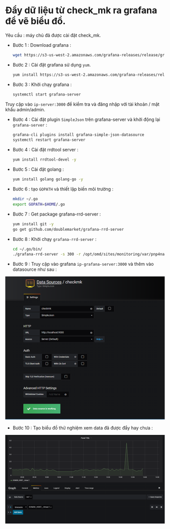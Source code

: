 # Đẩy dữ liệu từ check_mk ra grafana để vẽ biểu đồ.

Yêu cầu : máy chủ đã được cài đặt check_mk.

- Bước 1 : Download grafana :

    ```sh
    wget https://s3-us-west-2.amazonaws.com/grafana-releases/release/grafana-5.1.3-1.x86_64.rpm
    ```

- Bước 2 : Cài đặt grafana sử dụng `yum`.

    ```sh
    yum install https://s3-us-west-2.amazonaws.com/grafana-releases/release/grafana-5.1.3-1.x86_64.rpm -y
    ```

- Bước 3 : Khởi chạy grafana :

    ```sh
    systemctl start grafana-server
    ```

Truy cập vào `ip-server:3000` để kiểm tra và đăng nhập với tài khoản / mật khẩu admin/admin.

- Bước 4 : Cài đặt plugin `SimpleJson` trên grafana-server và khởi động lại `grafana-server` :

    ```sh
    grafana-cli plugins install grafana-simple-json-datasource
    systemctl restart grafana-server
    ```

- Bước 4 : Cài đặt rrdtool server :

    ```sh
    yum install rrdtool-devel -y
    ```

- Bước 5 : Cài đặt golang :

    ```sh
    yum install golang golang-go -y
    ```

- Bước 6 : tạo `GOPATH` và thiết lập biến môi trường :

    ```sh
    mkdir ~/.go
    export GOPATH=$HOME/.go
    ```

- Bước 7 : Get package grafana-rrd-server :

    ```sh
    yum install git -y
    go get github.com/doublemarket/grafana-rrd-server
    ```

- Bước 8 : Khởi chạy `grafana-rrd-server` :

    ```sh
    cd ~/.go/bin/
    ./grafana-rrd-server -s 300 -r /opt/omd/sites/monitoring/var/pnp4nagios/perfdata
    ```

- Bước 9 : Truy cập vào grafana `ip-grafana-server:3000` và thêm vào datasource như sau :

![dtsg](/images/dtsg.png)

- Bước 10 : Tạo biểu đồ thử nghiệm xem data đã được đẩy hay chưa :

![graph](/images/graph-grafana.png)